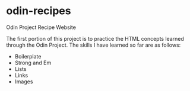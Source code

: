# odin-recipes
Odin Project Recipe Website

The first portion of this project is to practice the HTML concepts 
learned through the Odin Project. The skills I have learned so far 
are as follows:
- Boilerplate
- Strong and Em
- Lists
- Links
- Images